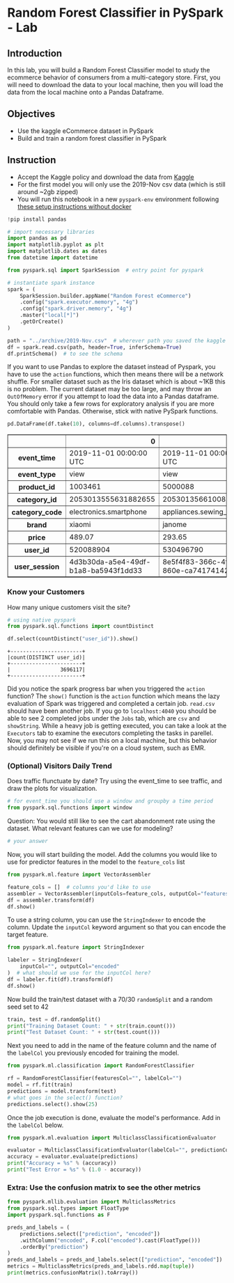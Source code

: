 # Random Forest Classifier in PySpark - Lab

## Introduction  

In this lab, you will build a Random Forest Classifier model to study the ecommerce behavior of consumers from a multi-category store. First, you will need to download the data to your local machine, then you will load the data from the local machine onto a Pandas Dataframe.

## Objectives  

* Use the kaggle eCommerce dataset in PySpark
* Build and train a random forest classifier in PySpark

## Instruction
* Accept the Kaggle policy and download the data from [Kaggle](https://www.kaggle.com/code/tshephisho/ecommerce-behaviour-using-xgboost/data)
* For the first model you will only use the 2019-Nov csv data (which is still around ~2gb zipped)
* You will run this notebook in a new `pyspark-env` environment following [these setup instructions without docker](https://github.com/learn-co-curriculum/dsc-spark-docker-installation)


```python
!pip install pandas
```


```python
# import necessary libraries
import pandas as pd
import matplotlib.pyplot as plt
import matplotlib.dates as dates
from datetime import datetime
```


```python
from pyspark.sql import SparkSession  # entry point for pyspark

# instantiate spark instance
spark = (
    SparkSession.builder.appName("Random Forest eCommerce")
    .config("spark.executor.memory", "4g")
    .config("spark.driver.memory", "4g")
    .master("local[*]")
    .getOrCreate()
)
```


```python
path = "../archive/2019-Nov.csv"  # wherever path you saved the kaggle file to
df = spark.read.csv(path, header=True, inferSchema=True)
df.printSchema()  # to see the schema
```

If you want to use Pandas to explore the dataset instead of Pyspark, you have to use the `action` functions, which then means there will be a network shuffle. For smaller dataset such as the Iris dataset which is about ~1KB this is no problem. The current dataset may be too large, and may throw an `OutOfMemory` error if you attempt to load the data into a Pandas dataframe. You should only take a few rows for exploratory analysis if you are more comfortable with Pandas. Otherwise, stick with native PySpark functions. 


```python
pd.DataFrame(df.take(10), columns=df.columns).transpose()
```




<div>
<style scoped>
    .dataframe tbody tr th:only-of-type {
        vertical-align: middle;
    }

    .dataframe tbody tr th {
        vertical-align: top;
    }

    .dataframe thead th {
        text-align: right;
    }
</style>
<table border="1" class="dataframe">
  <thead>
    <tr style="text-align: right;">
      <th></th>
      <th>0</th>
      <th>1</th>
      <th>2</th>
      <th>3</th>
      <th>4</th>
      <th>5</th>
      <th>6</th>
      <th>7</th>
      <th>8</th>
      <th>9</th>
    </tr>
  </thead>
  <tbody>
    <tr>
      <th>event_time</th>
      <td>2019-11-01 00:00:00 UTC</td>
      <td>2019-11-01 00:00:00 UTC</td>
      <td>2019-11-01 00:00:01 UTC</td>
      <td>2019-11-01 00:00:01 UTC</td>
      <td>2019-11-01 00:00:01 UTC</td>
      <td>2019-11-01 00:00:01 UTC</td>
      <td>2019-11-01 00:00:01 UTC</td>
      <td>2019-11-01 00:00:02 UTC</td>
      <td>2019-11-01 00:00:02 UTC</td>
      <td>2019-11-01 00:00:02 UTC</td>
    </tr>
    <tr>
      <th>event_type</th>
      <td>view</td>
      <td>view</td>
      <td>view</td>
      <td>view</td>
      <td>view</td>
      <td>view</td>
      <td>view</td>
      <td>view</td>
      <td>view</td>
      <td>view</td>
    </tr>
    <tr>
      <th>product_id</th>
      <td>1003461</td>
      <td>5000088</td>
      <td>17302664</td>
      <td>3601530</td>
      <td>1004775</td>
      <td>1306894</td>
      <td>1306421</td>
      <td>15900065</td>
      <td>12708937</td>
      <td>1004258</td>
    </tr>
    <tr>
      <th>category_id</th>
      <td>2053013555631882655</td>
      <td>2053013566100866035</td>
      <td>2053013553853497655</td>
      <td>2053013563810775923</td>
      <td>2053013555631882655</td>
      <td>2053013558920217191</td>
      <td>2053013558920217191</td>
      <td>2053013558190408249</td>
      <td>2053013553559896355</td>
      <td>2053013555631882655</td>
    </tr>
    <tr>
      <th>category_code</th>
      <td>electronics.smartphone</td>
      <td>appliances.sewing_machine</td>
      <td>None</td>
      <td>appliances.kitchen.washer</td>
      <td>electronics.smartphone</td>
      <td>computers.notebook</td>
      <td>computers.notebook</td>
      <td>None</td>
      <td>None</td>
      <td>electronics.smartphone</td>
    </tr>
    <tr>
      <th>brand</th>
      <td>xiaomi</td>
      <td>janome</td>
      <td>creed</td>
      <td>lg</td>
      <td>xiaomi</td>
      <td>hp</td>
      <td>hp</td>
      <td>rondell</td>
      <td>michelin</td>
      <td>apple</td>
    </tr>
    <tr>
      <th>price</th>
      <td>489.07</td>
      <td>293.65</td>
      <td>28.31</td>
      <td>712.87</td>
      <td>183.27</td>
      <td>360.09</td>
      <td>514.56</td>
      <td>30.86</td>
      <td>72.72</td>
      <td>732.07</td>
    </tr>
    <tr>
      <th>user_id</th>
      <td>520088904</td>
      <td>530496790</td>
      <td>561587266</td>
      <td>518085591</td>
      <td>558856683</td>
      <td>520772685</td>
      <td>514028527</td>
      <td>518574284</td>
      <td>532364121</td>
      <td>532647354</td>
    </tr>
    <tr>
      <th>user_session</th>
      <td>4d3b30da-a5e4-49df-b1a8-ba5943f1dd33</td>
      <td>8e5f4f83-366c-4f70-860e-ca7417414283</td>
      <td>755422e7-9040-477b-9bd2-6a6e8fd97387</td>
      <td>3bfb58cd-7892-48cc-8020-2f17e6de6e7f</td>
      <td>313628f1-68b8-460d-84f6-cec7a8796ef2</td>
      <td>816a59f3-f5ae-4ccd-9b23-82aa8c23d33c</td>
      <td>df8184cc-3694-4549-8c8c-6b5171877376</td>
      <td>5e6ef132-4d7c-4730-8c7f-85aa4082588f</td>
      <td>0a899268-31eb-46de-898d-09b2da950b24</td>
      <td>d2d3d2c6-631d-489e-9fb5-06f340b85be0</td>
    </tr>
  </tbody>
</table>
</div>



### Know your Customers

How many unique customers visit the site?


```python
# using native pyspark
from pyspark.sql.functions import countDistinct

df.select(countDistinct("user_id")).show()
```

                                                                                    

    +-----------------------+
    |count(DISTINCT user_id)|
    +-----------------------+
    |                3696117|
    +-----------------------+
    


Did you notice the spark progress bar when you triggered the `action` function? The `show()` function is the `action` function which means the lazy evaluation of Spark was triggered and completed a certain job. `read.csv` should have been another job. If you go to `localhost:4040` you should be able to see 2 completed jobs under the `Jobs` tab, which are `csv` and `showString`. While a heavy job is getting executed, you can take a look at the `Executors` tab to examine the executors completing the tasks in parellel. Now, you may not see if we run this on a local machine, but this behavior should definitely be visible if you're on a cloud system, such as EMR.

### (Optional) Visitors Daily Trend

Does traffic flunctuate by date? Try using the event_time to see traffic, and draw the plots for visualization.


```python
# for event_time you should use a window and groupby a time period
from pyspark.sql.functions import window
```

Question: You would still like to see the cart abandonment rate using the dataset. What relevant features can we use for modeling?


```python
# your answer
```

Now, you will start building the model. Add the columns you would like to use for predictor features in the model to the `feature_cols` list


```python
from pyspark.ml.feature import VectorAssembler

feature_cols = []  # columns you'd like to use
assembler = VectorAssembler(inputCols=feature_cols, outputCol="features")
df = assembler.transform(df)
df.show()
```

To use a string column, you can use the `StringIndexer` to encode the column. Update the `inputCol` keyword argument so that you can encode the target feature.


```python
from pyspark.ml.feature import StringIndexer

labeler = StringIndexer(
    inputCol="", outputCol="encoded"
)  # what should we use for the inputCol here?
df = labeler.fit(df).transform(df)
df.show()
```

Now build the train/test dataset with a 70/30 `randomSplit` and a random seed set to 42


```python
train, test = df.randomSplit()
print("Training Dataset Count: " + str(train.count()))
print("Test Dataset Count: " + str(test.count()))
```

Next you need to add in the name of the feature column and the name of the `labelCol` you previously encoded for training the model.


```python
from pyspark.ml.classification import RandomForestClassifier

rf = RandomForestClassifier(featuresCol="", labelCol="")
model = rf.fit(train)
predictions = model.transform(test)
# what goes in the select() function?
predictions.select().show(25)
```

Once the job execution is done, evaluate the model's performance. Add in the `labelCol` below.


```python
from pyspark.ml.evaluation import MulticlassClassificationEvaluator

evaluator = MulticlassClassificationEvaluator(labelCol="", predictionCol="prediction")
accuracy = evaluator.evaluate(predictions)
print("Accuracy = %s" % (accuracy))
print("Test Error = %s" % (1.0 - accuracy))
```

### Extra: Use the confusion matrix to see the other metrics


```python
from pyspark.mllib.evaluation import MulticlassMetrics
from pyspark.sql.types import FloatType
import pyspark.sql.functions as F

preds_and_labels = (
    predictions.select(["prediction", "encoded"])
    .withColumn("encoded", F.col("encoded").cast(FloatType()))
    .orderBy("prediction")
)
preds_and_labels = preds_and_labels.select(["prediction", "encoded"])
metrics = MulticlassMetrics(preds_and_labels.rdd.map(tuple))
print(metrics.confusionMatrix().toArray())
```


```python

```
